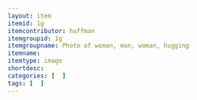 ```yaml
---
layout: item
itemid: 1g
itemcontributor: huffman
itemgroupid: 1g
itemgroupname: Photo of woman, man, woman, hugging
itemname: 
itemtype: image
shortdesc: 
categories: [  ]
tags: [  ]
---
```







